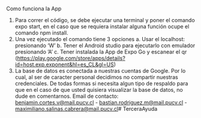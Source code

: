 Como funciona la App
1.	Para correr el código, se debe ejecutar una terminal y poner el comando expo start, en el caso que se requiera instalar alguna función ocupe el comando npm install.
2.	Una vez ejecutado el comando tiene 3 opciones 
	a.	Usar el localhost: presionando ‘W’
	b.	Tener el Android studio para ejecutarlo con emulador presionando ’A’
	c.	 Tener instalada la App de Expo Go y escanear el qr (https://play.google.com/store/apps/details?id=host.exp.exponent&hl=es_CL&gl=US)
3. La base de datos es conectada a nuestras cuentas de Google. Por lo cual, al ser de caracter personal decidimos no compartir nuestras credenciales. De todas formas si necesita algun tipo de respaldo para que en el caso de que usted quisiera visualizar la base de datos, no dude en comentarnos. Email de contacto: benjamin.cortes.v@mail.pucv.cl - bastian.rodriguez.m@mail.pucv.cl - maximiliano.salinas.cabrera@mail.pucv.cl# TerceraAyuda
